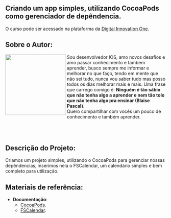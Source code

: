 <h2>Criando um app simples, utilizando CocoaPods como gerenciador de depêndencia.</h2>
<p>O curso pode ser acessado na plataforma da <a href="https://digitalinnovation.one/">Digital Innovation One<a>.</p>

<h2>Sobre o Autor:</h2>
<p>
    <a target="_blank" rel="noopener noreferrer" href="https://github.com/vergisf/moreitens/blob/main/avatarrounded.png?raw=true"><img align="left" width="190" height="190" src="https://github.com/vergisf/moreitens/blob/main/avatarrounded.png?raw=true" data-canonical-src="https://drive.google.com/uc?export=view&amp;id=1Kn8aRAQbLZx9BejvZD2eK8kLhp8j9i5m" style="max-width:100%;"></a> 
    Sou desenvolvedor IOS, amo novos desafios e amo passar conhecimento e tambem aprender, busco sempre me informar e melhorar no que faço, tendo em mente que não sei tudo, 
    nunca vou saber tudo mas posso todos os dias melhorar mais e mais. Uma frase que carrego comigo é: <b>Ninguém é tão sábio que não tenha algo a aprender e nem tão tolo que não tenha algo pra ensinar (Blaise Pascal).</b><br/>
    Quero compartilhar com vocês um pouco de conhecimento e também aprender.
</p>
<br/><br/>
<h2>Descrição do Projeto:</h2>
<p>
    Criamos um projeto simples, utilizando o CocoaPods para gerenciar nossas depêndencias, inserimos nela o FSCalendar, um calendário simples e bem completo para utilização.
</p>

<h2>Materiais de referência:</h2>
<ul>
    <li><b>Documentação</b>:
        <ul><li><a href="https://cocoapods.org/" target="_blank"> CocoaPods</a>.</li></ul>
        <ul><li><a href="https://github.com/WenchaoD/FSCalendar" target="_blank"> FSCalendar</a>.</li></ul>
    </li>
</ul>
